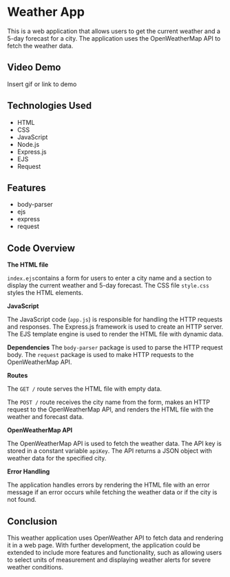 
# Weather App

This is a web application that allows users to get the current weather and a 5-day forecast for a city. The application uses the OpenWeatherMap API to fetch the weather data.




## Video Demo

Insert gif or link to demo


## Technologies Used
- HTML
- CSS
- JavaScript
- Node.js
- Express.js
- EJS
- Request


## Features
- body-parser
- ejs
- express
- request 



## Code Overview

**The HTML file** 

`index.ejs`contains a form for users to enter a city name and a section to display the current weather and 5-day forecast. The CSS file `style.css` styles the HTML elements.


**JavaScript**

The JavaScript code (`app.js`) is responsible for handling the HTTP requests and responses. The Express.js framework is used to create an HTTP server. The EJS template engine is used to render the HTML file with dynamic data.

**Dependencies**
The `body-parser` package is used to parse the HTTP request body. The `request` package is used to make HTTP requests to the OpenWeatherMap API.

**Routes**

The `GET /` route serves the HTML file with empty data.

The `POST /` route receives the city name from the form, makes an HTTP request to the OpenWeatherMap API, and renders the HTML file with the weather and forecast data.

**OpenWeatherMap API**

The OpenWeatherMap API is used to fetch the weather data. The API key is stored in a constant variable `apiKey`. The API returns a JSON object with weather data for the specified city.

**Error Handling**

The application handles errors by rendering the HTML file with an error message if an error occurs while fetching the weather data or if the city is not found.

## Conclusion

 This weather application uses OpenWeather API to fetch data and rendering it in a web page. With further development, the application could be extended to include more features and functionality, such as allowing users to select units of measurement and displaying weather alerts for severe weather conditions.

